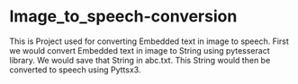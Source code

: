 # Image_to_speech-conversion
This is Project used for converting Embedded text in image to speech. First we would convert Embedded text in image to String using pytesseract library. We would save that String in abc.txt. This String would then be converted to speech using Pyttsx3. 
